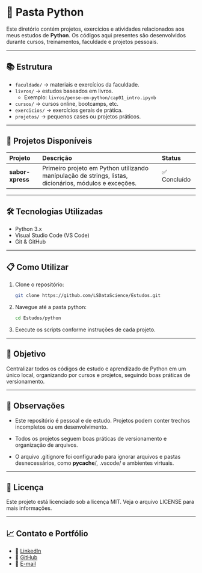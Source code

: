 # 📂 Pasta Python

Este diretório contém projetos, exercícios e atividades relacionados aos meus estudos de **Python**. Os códigos aqui presentes são desenvolvidos durante cursos, treinamentos, faculdade e projetos pessoais.

---

## 📚 Estrutura

- `faculdade/` → materiais e exercícios da faculdade.
- `livros/` → estudos baseados em livros.  
  - Exemplo: `livros/pense-em-python/cap01_intro.ipynb`
- `cursos/` → cursos online, bootcamps, etc.
- `exercicios/` → exercícios gerais de prática.
- `projetos/` → pequenos cases ou projetos práticos.

---

## 📌 Projetos Disponíveis

| Projeto          | Descrição                                                                                              | Status       |
| :--------------- | :----------------------------------------------------------------------------------------------------- | :----------- |
| **sabor-xpress** | Primeiro projeto em Python utilizando manipulação de strings, listas, dicionários, módulos e exceções. | ✅ Concluído |

---

## 🛠️ Tecnologias Utilizadas

- Python 3.x
- Visual Studio Code (VS Code)
- Git & GitHub

---

## 📋 Como Utilizar

1. Clone o repositório:
   ```bash
   git clone https://github.com/LSDataScience/Estudos.git
   ```
2. Navegue até a pasta python:
   ```bash
   cd Estudos/python
   ```
3. Execute os scripts conforme instruções de cada projeto.

---

## 📖 Objetivo

Centralizar todos os códigos de estudo e aprendizado de Python em um único local, organizando por cursos e projetos, seguindo boas práticas de versionamento.

---

## 📎 Observações

- Este repositório é pessoal e de estudo. Projetos podem conter trechos incompletos ou em desenvolvimento.

- Todos os projetos seguem boas práticas de versionamento e organização de arquivos.

- O arquivo .gitignore foi configurado para ignorar arquivos e pastas desnecessários, como **pycache**/, .vscode/ e ambientes virtuais.

---

## 📄 Licença

Este projeto está licenciado sob a licença MIT. Veja o arquivo LICENSE para mais informações.

---

## 📈 Contato e Portfólio

- 🔗 [LinkedIn](https://linkedin.com/in/luccas-silva)
- 🔗 [GitHub](https://github.com/LSDataScience)
- 🔗 [E-mail](luccas_silva@outlook.com)
